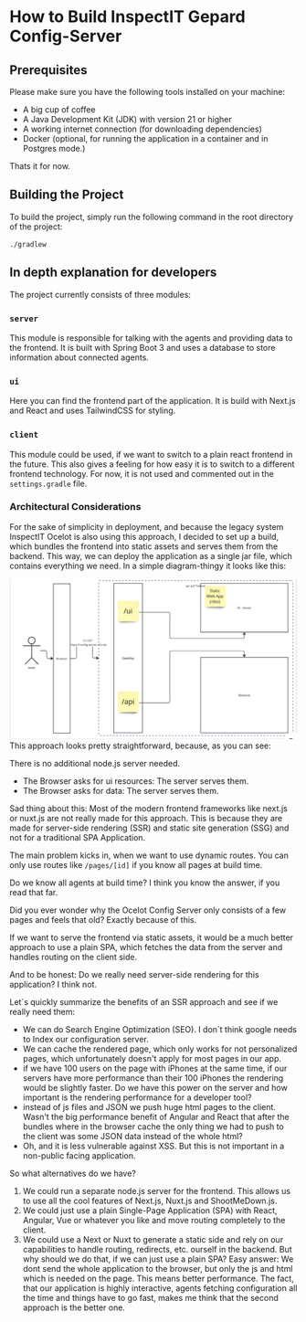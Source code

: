 # How to Build InspectIT Gepard Config-Server

## Prerequisites
Please make sure you have the following tools installed on your machine:
- A big cup of coffee
- A Java Development Kit (JDK) with version 21 or higher
- A working internet connection (for downloading dependencies)
- Docker (optional, for running the application in a container and in Postgres mode.)

Thats it for now. 

## Building the Project
To build the project, simply run the following command in the root directory of the project:
```shell
./gradlew 
```
## In depth explanation for developers
The project currently consists of three modules:

### `server`
This module is responsible for talking with the agents and providing data to the frontend.
It is built with Spring Boot 3 and uses a database to store information about connected agents.

### `ui`
Here you can find the frontend part of the application.
It is build with Next.js and React and uses TailwindCSS for styling.

### `client`
This module could be used, if we want to switch to a plain react frontend in the future.
This also gives a feeling for how easy it is to switch to a different frontend technology.
For now, it is not used and commented out in the `settings.gradle` file.

### Architectural Considerations
For the sake of simplicity in deployment, and because the legacy system InspectIT Ocelot is also using this approach, 
I decided to set up a build, which bundles the frontend into static assets and serves them from the backend. 
This way, we can deploy the application as a single jar file, which contains everything we need.
In a simple diagram-thingy it looks like this:

![img.png](img.png)
This approach looks pretty straightforward, because, as you can see:

There is no additional node.js server needed.

- The Browser asks for ui resources: The server serves them.
- The Browser asks for data: The server serves them.

Sad thing about this: Most of the modern frontend frameworks like next.js or nuxt.js are not really made for this approach.
This is because they are made for server-side rendering (SSR) and static site generation (SSG) and not for a traditional SPA Application.

The main problem kicks in, when we want to use dynamic routes.
You can only use routes like `/pages/[id]` if you know all pages at build time.

Do we know all agents at build time? I think you know the answer, if you read that far.

Did you ever wonder why the Ocelot Config Server only consists of a few pages and feels that old?
Exactly because of this.

If we want to serve the frontend via static assets, it would be a much better approach to use a plain SPA,
which fetches the data from the server and handles routing on the client side. 

And to be honest: Do we really need server-side rendering for this application? I think not.

Let´s quickly summarize the benefits of an SSR approach and see if we really need them:
- We can do Search Engine Optimization (SEO). I don´t think google needs to Index our configuration server.
- We can cache the rendered page, which only works for not personalized pages, which unfortunately doesn't apply for most pages in our app.
- if we have 100 users on the page with iPhones at the same time, if our servers have more performance than their 100 iPhones the rendering would be slightly faster. Do we have this power on the server and how important is the rendering performance for a developer tool?
- instead of js files and JSON we push huge html pages to the client. Wasn't the big performance benefit of Angular and React that after the bundles where in the browser cache the only thing we had to push to the client was some JSON data instead of the whole html?
- Oh, and it is less vulnerable against XSS. But this is not important in a non-public facing application.




So what alternatives do we have?

1. We could run a separate node.js server for the frontend. This allows us to use all the cool features of Next.js, Nuxt.js and ShootMeDown.js.
2. We could just use a plain Single-Page Application (SPA) with React, Angular, Vue or whatever you like and move routing completely to the client. 
3. We could use a Next or Nuxt to generate a static side and rely on our capabilities to handle routing, redirects, etc. ourself in the backend. 
But why should we do that, if we can just use a plain SPA? Easy answer: We dont send the whole application to the browser, but only the js and html which is needed on the page. This means better performance.
The fact, that our application is highly interactive, agents fetching configuration all the time and things have to go fast, makes me think that the second approach is the better one.